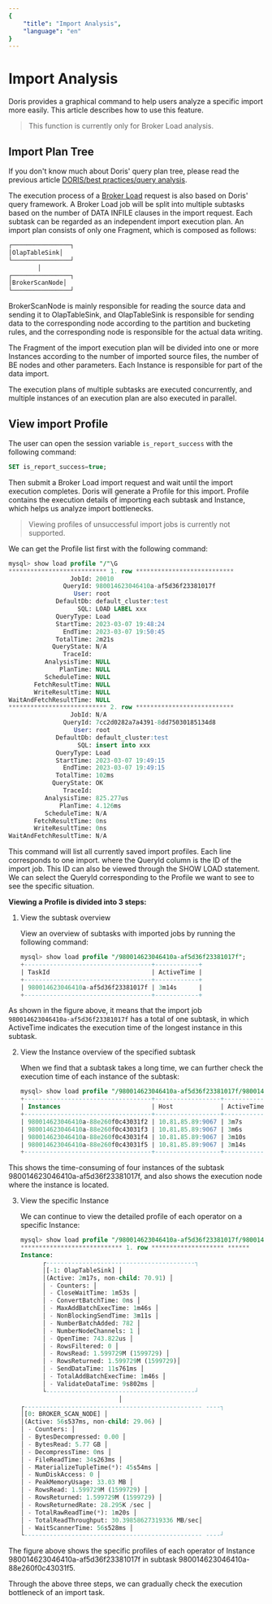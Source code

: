 ```yaml
---
{
    "title": "Import Analysis",
    "language": "en"
}
---
```


<!-- 
Licensed to the Apache Software Foundation (ASF) under one
or more contributor license agreements.  See the NOTICE file
distributed with this work for additional information
regarding copyright ownership.  The ASF licenses this file
to you under the Apache License, Version 2.0 (the
"License"); you may not use this file except in compliance
with the License.  You may obtain a copy of the License at

  http://www.apache.org/licenses/LICENSE-2.0

Unless required by applicable law or agreed to in writing,
software distributed under the License is distributed on an
"AS IS" BASIS, WITHOUT WARRANTIES OR CONDITIONS OF ANY
KIND, either express or implied.  See the License for the
specific language governing permissions and limitations
under the License.
-->


# Import Analysis

Doris provides a graphical command to help users analyze a specific import more easily. This article describes how to use this feature.

> This function is currently only for Broker Load analysis.

## Import Plan Tree

If you don't know much about Doris' query plan tree, please read the previous article [DORIS/best practices/query analysis](./query-analysis.md).

The execution process of a [Broker Load](../../data-operate/import/import-way/broker-load-manual) request is also based on Doris' query framework. A Broker Load job will be split into multiple subtasks based on the number of DATA INFILE clauses in the import request. Each subtask can be regarded as an independent import execution plan. An import plan consists of only one Fragment, which is composed as follows:

```sql
┌────────────────┐
│OlapTableSink│
└────────────────┘
        │
┌────────────────┐
│BrokerScanNode│
└────────────────┘
````

BrokerScanNode is mainly responsible for reading the source data and sending it to OlapTableSink, and OlapTableSink is responsible for sending data to the corresponding node according to the partition and bucketing rules, and the corresponding node is responsible for the actual data writing.

The Fragment of the import execution plan will be divided into one or more Instances according to the number of imported source files, the number of BE nodes and other parameters. Each Instance is responsible for part of the data import.

The execution plans of multiple subtasks are executed concurrently, and multiple instances of an execution plan are also executed in parallel.

## View import Profile

The user can open the session variable `is_report_success` with the following command:

```sql
SET is_report_success=true;
````

Then submit a Broker Load import request and wait until the import execution completes. Doris will generate a Profile for this import. Profile contains the execution details of importing each subtask and Instance, which helps us analyze import bottlenecks.

> Viewing profiles of unsuccessful import jobs is currently not supported.

We can get the Profile list first with the following command:

```sql
mysql> show load profile "/"\G
*************************** 1. row ***************************
                 JobId: 20010
               QueryId: 980014623046410a-af5d36f23381017f
                  User: root
             DefaultDb: default_cluster:test
                   SQL: LOAD LABEL xxx
             QueryType: Load
             StartTime: 2023-03-07 19:48:24
               EndTime: 2023-03-07 19:50:45
             TotalTime: 2m21s
            QueryState: N/A
               TraceId:
          AnalysisTime: NULL
              PlanTime: NULL
          ScheduleTime: NULL
       FetchResultTime: NULL
       WriteResultTime: NULL
WaitAndFetchResultTime: NULL
*************************** 2. row ***************************
                 JobId: N/A
               QueryId: 7cc2d0282a7a4391-8dd75030185134d8
                  User: root
             DefaultDb: default_cluster:test
                   SQL: insert into xxx
             QueryType: Load
             StartTime: 2023-03-07 19:49:15
               EndTime: 2023-03-07 19:49:15
             TotalTime: 102ms
            QueryState: OK
               TraceId:
          AnalysisTime: 825.277us
              PlanTime: 4.126ms
          ScheduleTime: N/A
       FetchResultTime: 0ns
       WriteResultTime: 0ns
WaitAndFetchResultTime: N/A
````

This command will list all currently saved import profiles. Each line corresponds to one import. where the QueryId column is the ID of the import job. This ID can also be viewed through the SHOW LOAD statement. We can select the QueryId corresponding to the Profile we want to see to see the specific situation.

**Viewing a Profile is divided into 3 steps:**

1. View the subtask overview

   View an overview of subtasks with imported jobs by running the following command:



   ```sql
   mysql> show load profile "/980014623046410a-af5d36f23381017f";
   +-----------------------------------+------------+
   | TaskId                            | ActiveTime |
   +-----------------------------------+------------+
   | 980014623046410a-af5d36f23381017f | 3m14s      |
   +-----------------------------------+------------+
   ````

As shown in the figure above, it means that the import job `980014623046410a-af5d36f23381017f` has a total of one subtask, in which ActiveTime indicates the execution time of the longest instance in this subtask.

2. View the Instance overview of the specified subtask

   When we find that a subtask takes a long time, we can further check the execution time of each instance of the subtask:



   ```sql
   mysql> show load profile "/980014623046410a-af5d36f23381017f/980014623046410a-af5d36f23381017f";
   +-----------------------------------+------------------+------------+
   | Instances                         | Host             | ActiveTime |
   +-----------------------------------+------------------+------------+
   | 980014623046410a-88e260f0c43031f2 | 10.81.85.89:9067 | 3m7s       |
   | 980014623046410a-88e260f0c43031f3 | 10.81.85.89:9067 | 3m6s       |
   | 980014623046410a-88e260f0c43031f4 | 10.81.85.89:9067 | 3m10s      |
   | 980014623046410a-88e260f0c43031f5 | 10.81.85.89:9067 | 3m14s      |
   +-----------------------------------+------------------+------------+
   ````

This shows the time-consuming of four instances of the subtask 980014623046410a-af5d36f23381017f, and also shows the execution node where the instance is located.

3. View the specific Instance

   We can continue to view the detailed profile of each operator on a specific Instance:



   ```sql
   mysql> show load profile "/980014623046410a-af5d36f23381017f/980014623046410a-af5d36f23381017f/980014623046410a-88e260f0c43031f5"\G
   **************************** 1. row ******************** ******
   Instance:
         ┌-----------------------------------------┐
         │[-1: OlapTableSink] │
         │(Active: 2m17s, non-child: 70.91) │
         │ - Counters: │
         │ - CloseWaitTime: 1m53s │
         │ - ConvertBatchTime: 0ns │
         │ - MaxAddBatchExecTime: 1m46s │
         │ - NonBlockingSendTime: 3m11s │
         │ - NumberBatchAdded: 782 │
         │ - NumberNodeChannels: 1 │
         │ - OpenTime: 743.822us │
         │ - RowsFiltered: 0 │
         │ - RowsRead: 1.599729M (1599729) │
         │ - RowsReturned: 1.599729M (1599729)│
         │ - SendDataTime: 11s761ms │
         │ - TotalAddBatchExecTime: 1m46s │
         │ - ValidateDataTime: 9s802ms │
         └-----------------------------------------┘
                              │
   ┌------------------------------------------------- ----┐
   │[0: BROKER_SCAN_NODE] │
   │(Active: 56s537ms, non-child: 29.06) │
   │ - Counters: │
   │ - BytesDecompressed: 0.00 │
   │ - BytesRead: 5.77 GB │
   │ - DecompressTime: 0ns │
   │ - FileReadTime: 34s263ms │
   │ - MaterializeTupleTime(*): 45s54ms │
   │ - NumDiskAccess: 0 │
   │ - PeakMemoryUsage: 33.03 MB │
   │ - RowsRead: 1.599729M (1599729) │
   │ - RowsReturned: 1.599729M (1599729) │
   │ - RowsReturnedRate: 28.295K /sec │
   │ - TotalRawReadTime(*): 1m20s │
   │ - TotalReadThroughput: 30.39858627319336 MB/sec│
   │ - WaitScannerTime: 56s528ms │
   └------------------------------------------------- ----┘
   ````

The figure above shows the specific profiles of each operator of Instance 980014623046410a-af5d36f23381017f in subtask 980014623046410a-88e260f0c43031f5.

Through the above three steps, we can gradually check the execution bottleneck of an import task.
